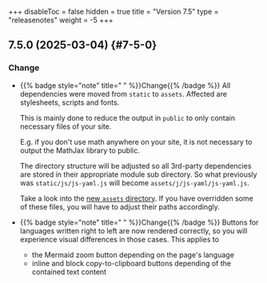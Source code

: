 +++
disableToc = false
hidden = true
title = "Version 7.5"
type = "releasenotes"
weight = -5
+++

## 7.5.0 (2025-03-04) {#7-5-0}

### Change

- {{% badge style="note" title=" " %}}Change{{% /badge %}} All dependencies were moved from `static` to `assets`. Affected are stylesheets, scripts and fonts.

  This is mainly done to reduce the output in `public` to only contain necessary files of your site.

  E.g. if you don't use math anywhere on your site, it is not necessary to output the MathJax library to public.

  The directory structure will be adjusted so all 3rd-party dependencies are stored in their appropriate module sub directory. So what previously was `static/js/js-yaml.js` will become `assets/j/js-yaml/js-yaml.js`.

  Take a look into the [new `assets` directory](https://github.com/McShelby/hugo-theme-relearn/tree/main/assets). If you have overridden some of these files, you will have to adjust their paths accordingly.

- {{% badge style="note" title=" " %}}Change{{% /badge %}} Buttons for languages written right to left are now rendered correctly, so you will experience visual differences in those cases. This applies to

  - the Mermaid zoom button depending on the page's language
  - inline and block copy-to-clipboard buttons depending of the contained text content
